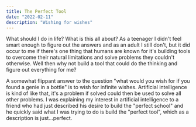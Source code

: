 ```yaml
---
title: The Perfect Tool
date: "2022-02-11"
description: "Wishing for wishes"
---
```



What should I do in life? What is this all about? As a teenager I didn't feel smart enough to figure out the answers and as an adult I still don't, but it did occur to me if there's one thing that humans are known for it's building tools to overcome their natural limitations and solve problems they couldn't otherwise. Well then why not build a tool that could do the thinking and figure out everything for me? 

A somewhat flippant answer to the question "what would you wish for if you found a genie in a bottle" is to wish for infinite wishes. Artificial intelligence is kind of like that, it's a problem if solved could then be used to solve all other problems. I was explaining my interest in artificial intelligence to a friend who had just described his desire to build the "perfect school" and he quickly said what I was trying to do is build the "perfect tool", which as a description is just...perfect.

